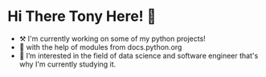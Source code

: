 # __Hi There  Tony Here!__ 👋
- ⚒ I'm currently working on some of my python projects!
- 🐍 with the help of modules from docs.python.org
- 👀 I’m interested in the field of data science and software engineer that's why I'm currently studying it.
  

<!---
AnthonyFrank-Ordonez/AnthonyFrank-Ordonez is a ✨ special ✨ repository because its `README.md` (this file) appears on your GitHub profile.
You can click the Preview link to take a look at your changes.
--->
